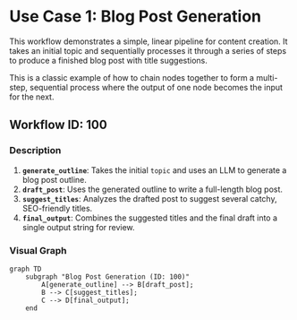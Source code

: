 # Use Case 1: Blog Post Generation

This workflow demonstrates a simple, linear pipeline for content creation. It takes an initial topic and sequentially processes it through a series of steps to produce a finished blog post with title suggestions.

This is a classic example of how to chain nodes together to form a multi-step, sequential process where the output of one node becomes the input for the next.

## Workflow ID: 100

### Description

1. **`generate_outline`**: Takes the initial `topic` and uses an LLM to generate a blog post outline.
2. **`draft_post`**: Uses the generated outline to write a full-length blog post.
3. **`suggest_titles`**: Analyzes the drafted post to suggest several catchy, SEO-friendly titles.
4. **`final_output`**: Combines the suggested titles and the final draft into a single output string for review.

### Visual Graph

```mermaid
graph TD
    subgraph "Blog Post Generation (ID: 100)"
        A[generate_outline] --> B[draft_post];
        B --> C[suggest_titles];
        C --> D[final_output];
    end
```
